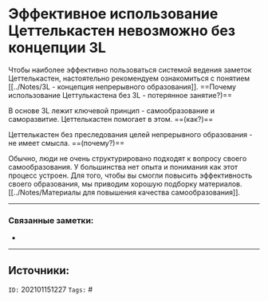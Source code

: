 # Эффективное использование Цеттелькастен невозможно без концепции 3L

Чтобы наиболее эффективно пользоваться системой ведения заметок Цеттелькастен, настоятельно рекомендуем ознакомиться с понятием [[../Notes/3L - концепция непрерывного образования]]. ==Почему использование Цеттулькастена без 3L - потерянное занятие?)==

В основе 3L лежит ключевой принцип - самообразование и саморазвитие. Цеттелькастен помогает в этом. ==(как?)==

Цеттелькастен без преследования целей непрерывного образования - не имеет смысла. ==(почему?)==

Обычно, люди не очень структурировано подходят к вопросу своего самообразования. У большинства нет опыта и понимания как этот процесс устроен. 
Для того, чтобы вы смогли повысить эффективность своего  образования, мы приводим хорошую подборку материалов.
[[../Notes/Материалы для повышения качества самообразования]]. 


---
### Связанные заметки:
- 

---
**Источники**: 
- 

`ID:` 202101151227
`Tags:` #